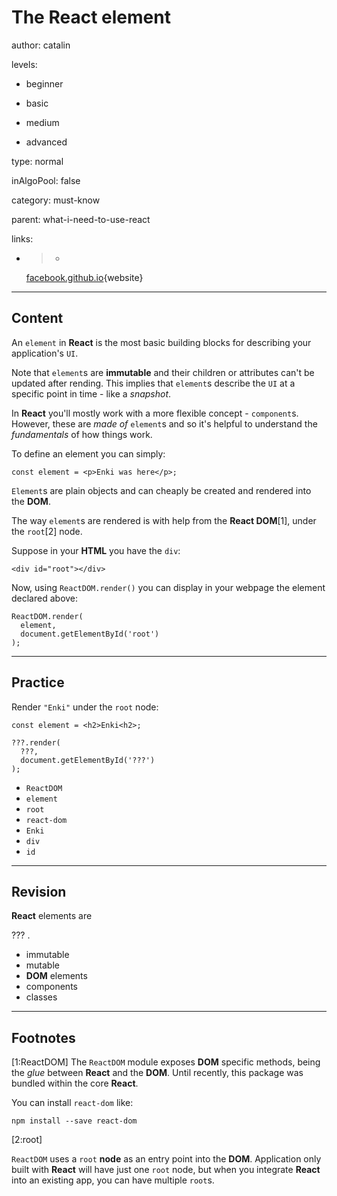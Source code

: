 # The **React** element
author: catalin

levels:

  - beginner

  - basic

  - medium

  - advanced

type: normal

inAlgoPool: false

category: must-know

parent: what-i-need-to-use-react

links:

  - >-
    [facebook.github.io](https://facebook.github.io/react/docs/rendering-elements.html){website}


---
## Content

An `element` in **React** is the most basic building blocks for describing your application's `UI`.

Note that `element`s are **immutable** and their children or attributes can't be updated after rending. This implies that `element`s describe the `UI` at a specific point in time - like a *snapshot*.

In **React** you'll mostly work with a more flexible concept - `component`s. However, these are *made of* `element`s and so it's helpful to understand the *fundamentals* of how things work.

To define an element you can simply:
```
const element = <p>Enki was here</p>;
```

`Element`s are plain objects and can cheaply be created and rendered into the **DOM**.

The way `element`s are rendered is with help from the **React DOM**[1], under the `root`[2] node.

Suppose in your **HTML** you have the `div`:
```
<div id="root"></div>
```

Now, using `ReactDOM.render()` you can display in your webpage the element declared above:
```
ReactDOM.render(
  element,
  document.getElementById('root')
);
```

---
## Practice

Render `"Enki"` under the `root` node:
```
const element = <h2>Enki<h2>;

???.render(
  ???,
  document.getElementById('???')
);
```

* `ReactDOM`
* `element`
* `root`
* `react-dom`
* `Enki`
* `div`
* `id`

---
## Revision


**React** elements are

??? .

* immutable
* mutable
* **DOM** elements
* components
* classes


---
## Footnotes

[1:ReactDOM]
The `ReactDOM` module exposes **DOM** specific methods, being the *glue* between **React** and the **DOM**. Until recently, this package was bundled within the core **React**.

You can install `react-dom` like:
```
npm install --save react-dom
```

[2:root]

`ReactDOM` uses a `root` **node** as an entry point into the **DOM**.
Application only built with **React** will have just one `root` node, but when you integrate **React** into an existing app, you can have multiple `root`s.
